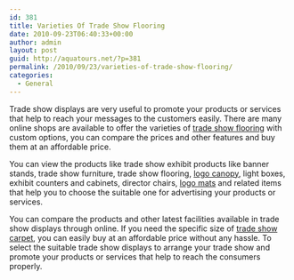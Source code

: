 ```yaml
---
id: 381
title: Varieties Of Trade Show Flooring
date: 2010-09-23T06:40:33+00:00
author: admin
layout: post
guid: http://aquatours.net/?p=381
permalink: /2010/09/23/varieties-of-trade-show-flooring/
categories:
  - General
---
```

Trade show displays are very useful to promote your products or services that help to reach your messages to the customers easily. There are many online shops are available to offer the varieties of [trade show flooring](http://www.camelbackdisplays.com/Page_11x.htm) with custom options, you can compare the prices and other features and buy them at an affordable price.

You can view the products like trade show exhibit products like banner stands, trade show furniture, trade show flooring, [logo canopy](http://www.camelbackdisplays.com/Graphic-Tents.htm), light boxes, exhibit counters and cabinets, director chairs, [logo mats](http://www.camelbackdisplays.com/logo-mats.htm) and related items that help you to choose the suitable one for advertising your products or services.

You can compare the products and other latest facilities available in trade show displays through online. If you need the specific size of [trade show carpet](http://www.camelbackdisplays.com/Page_11x.htm), you can easily buy at an affordable price without any hassle. To select the suitable trade show displays to arrange your trade show and promote your products or services that help to reach the consumers properly.